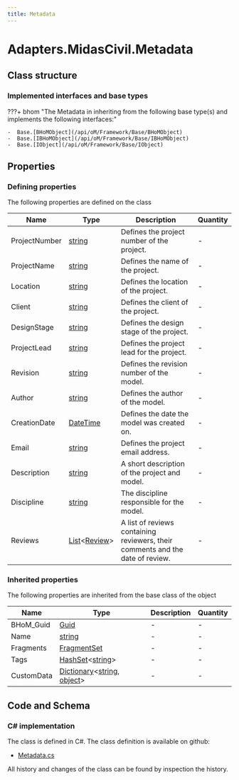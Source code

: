 ```yaml
---
title: Metadata
---
```


# Adapters.MidasCivil.Metadata



## Class structure

### Implemented interfaces and base types

???+ bhom "The Metadata in inheriting from the following base type(s) and implements the following interfaces:"

    -  Base.[BHoMObject](/api/oM/Framework/Base/BHoMObject)
    -  Base.[IBHoMObject](/api/oM/Framework/Base/IBHoMObject)
    -  Base.[IObject](/api/oM/Framework/Base/IObject)


## Properties



### Defining properties

The following properties are defined on the class

| Name             | Type             | Description      | Quantity         |
|------------------|------------------|------------------|------------------|
| ProjectNumber | [string](https://learn.microsoft.com/en-us/dotnet/api/System.String?view=netstandard-2.0) | Defines the project number of the project. | - |
| ProjectName | [string](https://learn.microsoft.com/en-us/dotnet/api/System.String?view=netstandard-2.0) | Defines the name of the project. | - |
| Location | [string](https://learn.microsoft.com/en-us/dotnet/api/System.String?view=netstandard-2.0) | Defines the location of the project. | - |
| Client | [string](https://learn.microsoft.com/en-us/dotnet/api/System.String?view=netstandard-2.0) | Defines the client of the project. | - |
| DesignStage | [string](https://learn.microsoft.com/en-us/dotnet/api/System.String?view=netstandard-2.0) | Defines the design stage of the project. | - |
| ProjectLead | [string](https://learn.microsoft.com/en-us/dotnet/api/System.String?view=netstandard-2.0) | Defines the project lead for the project. | - |
| Revision | [string](https://learn.microsoft.com/en-us/dotnet/api/System.String?view=netstandard-2.0) | Defines the revision number of the model. | - |
| Author | [string](https://learn.microsoft.com/en-us/dotnet/api/System.String?view=netstandard-2.0) | Defines the author of the model. | - |
| CreationDate | [DateTime](https://learn.microsoft.com/en-us/dotnet/api/System.DateTime?view=netstandard-2.0) | Defines the date the model was created on. | - |
| Email | [string](https://learn.microsoft.com/en-us/dotnet/api/System.String?view=netstandard-2.0) | Defines the project email address. | - |
| Description | [string](https://learn.microsoft.com/en-us/dotnet/api/System.String?view=netstandard-2.0) | A short description of the project and model. | - |
| Discipline | [string](https://learn.microsoft.com/en-us/dotnet/api/System.String?view=netstandard-2.0) | The discipline responsible for the model. | - |
| Reviews | [List](https://learn.microsoft.com/en-us/dotnet/api/System.Collections.Generic.List-1?view=netstandard-2.0)&lt;[Review](/api/oM/Adapter/Adapters/MidasCivil/Review)&gt; | A list of reviews containing reviewers, their comments and the date of review. | - |


### Inherited properties
The following properties are inherited from the base class of the object

| Name             | Type             | Description      | Quantity         |
|------------------|------------------|------------------|------------------|
| BHoM_Guid | [Guid](https://learn.microsoft.com/en-us/dotnet/api/System.Guid?view=netstandard-2.0) | - | - |
| Name | [string](https://learn.microsoft.com/en-us/dotnet/api/System.String?view=netstandard-2.0) | - | - |
| Fragments | [FragmentSet](/api/oM/Framework/Base/FragmentSet) | - | - |
| Tags | [HashSet](https://learn.microsoft.com/en-us/dotnet/api/System.Collections.Generic.HashSet-1?view=netstandard-2.0)&lt;[string](https://learn.microsoft.com/en-us/dotnet/api/System.String?view=netstandard-2.0)&gt; | - | - |
| CustomData | [Dictionary](https://learn.microsoft.com/en-us/dotnet/api/System.Collections.Generic.Dictionary-2?view=netstandard-2.0)&lt;[string](https://learn.microsoft.com/en-us/dotnet/api/System.String?view=netstandard-2.0), [object](https://learn.microsoft.com/en-us/dotnet/api/System.Object?view=netstandard-2.0)&gt; | - | - |


## Code and Schema

### C# implementation

The class is defined in C#. The class definition is available on github:

- [Metadata.cs](https://github.com/BHoM/MidasCivil_Toolkit/blob/develop/MidasCivil_oM/Settings/Metadata.cs)

All history and changes of the class can be found by inspection the history.
